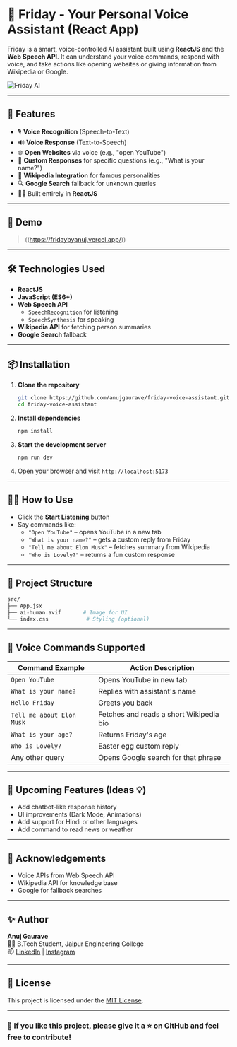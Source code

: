 # 🤖 Friday - Your Personal Voice Assistant (React App)

Friday is a smart, voice-controlled AI assistant built using **ReactJS** and the **Web Speech API**. It can understand your voice commands, respond with voice, and take actions like opening websites or giving information from Wikipedia or Google.

![Friday AI](./src/ai-human.avif)

---

## 🚀 Features

- 🎙️ **Voice Recognition** (Speech-to-Text)
- 🔊 **Voice Response** (Text-to-Speech)
- 🌐 **Open Websites** via voice (e.g., "open YouTube")
- 🤝 **Custom Responses** for specific questions (e.g., "What is your name?")
- 🧠 **Wikipedia Integration** for famous personalities
- 🔍 **Google Search** fallback for unknown queries
- 👨‍💻 Built entirely in **ReactJS**

---

## 📸 Demo

> ((https://fridaybyanuj.vercel.app/))

---

## 🛠️ Technologies Used

- **ReactJS**
- **JavaScript (ES6+)**
- **Web Speech API**  
  - `SpeechRecognition` for listening  
  - `SpeechSynthesis` for speaking
- **Wikipedia API** for fetching person summaries
- **Google Search** fallback

---

## 📦 Installation

1. **Clone the repository**
   ```bash
   git clone https://github.com/anujgaurave/friday-voice-assistant.git
   cd friday-voice-assistant
   ```

2. **Install dependencies**
   ```bash
   npm install
   ```

3. **Start the development server**
   ```bash
   npm run dev
   ```

4. Open your browser and visit `http://localhost:5173`

---

## 🧑‍💻 How to Use

- Click the **Start Listening** button
- Say commands like:
  - `"Open YouTube"` – opens YouTube in a new tab
  - `"What is your name?"` – gets a custom reply from Friday
  - `"Tell me about Elon Musk"` – fetches summary from Wikipedia
  - `"Who is Lovely?"` – returns a fun custom response

---

## 📂 Project Structure

```bash
src/
├── App.jsx
├── ai-human.avif       # Image for UI
└── index.css            # Styling (optional)
```

---

## 📌 Voice Commands Supported

| Command Example            | Action Description                          |
|---------------------------|----------------------------------------------|
| `Open YouTube`            | Opens YouTube in new tab                    |
| `What is your name?`      | Replies with assistant's name               |
| `Hello Friday`            | Greets you back                             |
| `Tell me about Elon Musk` | Fetches and reads a short Wikipedia bio     |
| `What is your age?`       | Returns Friday's age                        |
| `Who is Lovely?`          | Easter egg custom reply                     |
| Any other query           | Opens Google search for that phrase         |

---


## 🧠 Upcoming Features (Ideas 💡)

- Add chatbot-like response history
- UI improvements (Dark Mode, Animations)
- Add support for Hindi or other languages
- Add command to read news or weather

---

## 🙌 Acknowledgements

- Voice APIs from Web Speech API  
- Wikipedia API for knowledge base  
- Google for fallback searches

---

## ✨ Author

**Anuj Gaurave**  
👨‍🎓 B.Tech Student, Jaipur Engineering College  
📫 [LinkedIn](https://www.linkedin.com/in/anujgaurave) | [Instagram](https://www.instagram.com/anujgaurave)

---

## 📝 License

This project is licensed under the [MIT License](LICENSE).

---

### 💬 If you like this project, please give it a ⭐ on GitHub and feel free to contribute!
